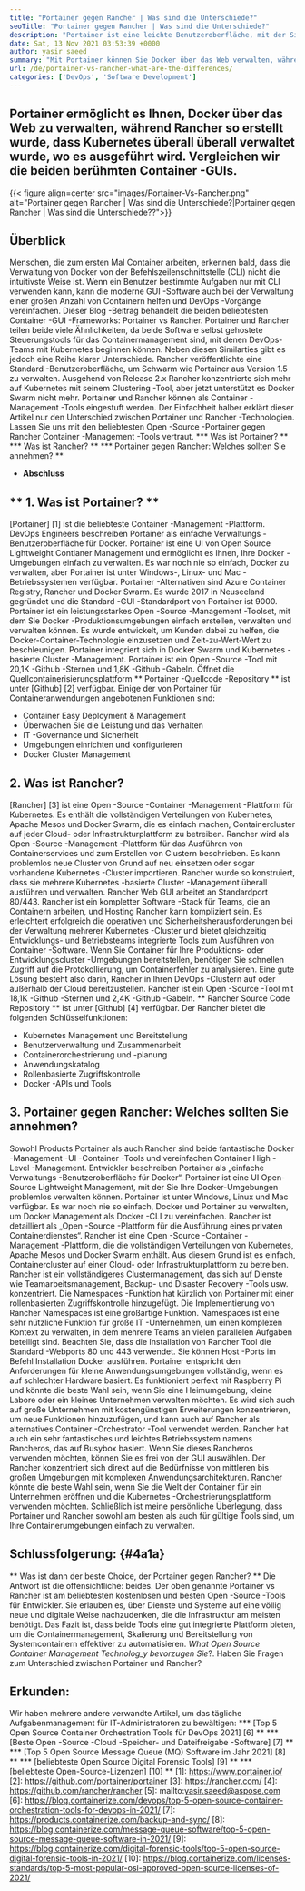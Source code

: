 ```yaml
---
title: "Portainer gegen Rancher | Was sind die Unterschiede?" 
seoTitle: "Portainer gegen Rancher | Was sind die Unterschiede?" 
description: "Portainer ist eine leichte Benutzeroberfläche, mit der Sie Ihre verschiedenen Docker -Umgebungen problemlos verwalten können, während Rancher für die Verwaltung von Kubernetes überall, wo er ausgeführt wurde, verwaltet wurde." 
date: Sat, 13 Nov 2021 03:53:39 +0000
author: yasir saeed
summary: "Mit Portainer können Sie Docker über das Web verwalten, während Rancher so erstellt wurde, dass Kubernetes überall überall verwaltet wurde, wo es ausgeführt wird. Vergleichen wir die beiden berühmten Container -GUIs." 
url: /de/portainer-vs-rancher-what-are-the-differences/
categories: ['DevOps', 'Software Development']
---
```


## Portainer ermöglicht es Ihnen, Docker über das Web zu verwalten, während Rancher so erstellt wurde, dass Kubernetes überall überall verwaltet wurde, wo es ausgeführt wird. Vergleichen wir die beiden berühmten Container -GUIs.

{{< figure align=center src="images/Portainer-Vs-Rancher.png" alt="Portainer gegen Rancher | Was sind die Unterschiede?|Portainer gegen Rancher | Was sind die Unterschiede??">}}


## Überblick
Menschen, die zum ersten Mal Container arbeiten, erkennen bald, dass die Verwaltung von Docker von der Befehlszeilenschnittstelle (CLI) nicht die intuitivste Weise ist. Wenn ein Benutzer bestimmte Aufgaben nur mit CLI verwenden kann, kann die moderne GUI -Software auch bei der Verwaltung einer großen Anzahl von Containern helfen und DevOps -Vorgänge vereinfachen. Dieser Blog -Beitrag behandelt die beiden beliebtesten Container -GUI -Frameworks: Portainer vs Rancher.
Portainer und Rancher teilen beide viele Ähnlichkeiten, da beide Software selbst gehostete Steuerungstools für das Containermanagement sind, mit denen DevOps-Teams mit Kubernetes beginnen können. Neben diesen Similarties gibt es jedoch eine Reihe klarer Unterschiede. Rancher veröffentlichte eine Standard -Benutzeroberfläche, um Schwarm wie Portainer aus Version 1.5 zu verwalten. Ausgehend von Release 2.x Rancher konzentrierte sich mehr auf Kubernetes mit seinem Clustering -Tool, aber jetzt unterstützt es Docker Swarm nicht mehr.
Portainer und Rancher können als Container -Management -Tools eingestuft werden. Der Einfachheit halber erklärt dieser Artikel nur den Unterschied zwischen Portainer und Rancher -Technologien. Lassen Sie uns mit den beliebtesten Open -Source -Portainer gegen Rancher Container -Management -Tools vertraut.
  *** Was ist Portainer? **
  *** Was ist Rancher? **
  *** Portainer gegen Rancher: Welches sollten Sie annehmen? **
  * **Abschluss**

## ** 1. Was ist Portainer? **
[Portainer] [1] ist die beliebteste Container -Management -Plattform. DevOps Engineers beschreiben Portainer als einfache Verwaltungs -Benutzeroberfläche für Docker. Portainer ist eine UI von Open Source Lightweight Contianer Management und ermöglicht es Ihnen, Ihre Docker -Umgebungen einfach zu verwalten. Es war noch nie so einfach, Docker zu verwalten, aber Portainer ist unter Windows-, Linux- und Mac -Betriebssystemen verfügbar. Portainer -Alternativen sind Azure Container Registry, Rancher und Docker Swarm. Es wurde 2017 in Neuseeland gegründet und die Standard -GUI -Standardport von Portainer ist 9000.
Portainer ist ein leistungsstarkes Open -Source -Management -Toolset, mit dem Sie Docker -Produktionsumgebungen einfach erstellen, verwalten und verwalten können. Es wurde entwickelt, um Kunden dabei zu helfen, die Docker-Container-Technologie einzusetzen und Zeit-zu-Wert-Wert zu beschleunigen. Portainer integriert sich in Docker Swarm und Kubernetes -basierte Cluster -Management. Portainer ist ein Open -Source -Tool mit 20,1K -Github -Sternen und 1,8K -Github -Gabeln. Öffnet die Quellcontainerisierungsplattform ** Portainer -Quellcode -Repository ** ist unter [Github] [2] verfügbar. Einige der von Portainer für Containeranwendungen angebotenen Funktionen sind:
  * Container Easy Deployment & Management
  * Überwachen Sie die Leistung und das Verhalten
  * IT -Governance und Sicherheit
  * Umgebungen einrichten und konfigurieren
  * Docker Cluster Management

## 2. Was ist Rancher?
[Rancher] [3] ist eine Open -Source -Container -Management -Plattform für Kubernetes. Es enthält die vollständigen Verteilungen von Kubernetes, Apache Mesos und Docker Swarm, die es einfach machen, Containercluster auf jeder Cloud- oder Infrastrukturplattform zu betreiben. Rancher wird als Open -Source -Management -Plattform für das Ausführen von Containerservices und zum Erstellen von Clustern beschrieben. Es kann problemlos neue Cluster von Grund auf neu einsetzen oder sogar vorhandene Kubernetes -Cluster importieren. Rancher wurde so konstruiert, dass sie mehrere Kubernetes -basierte Cluster -Management überall ausführen und verwalten. Rancher Web GUI arbeitet an Standardport 80/443.
Rancher ist ein kompletter Software -Stack für Teams, die an Containern arbeiten, und Hosting Rancher kann kompliziert sein. Es erleichtert erfolgreich die operativen und Sicherheitsherausforderungen bei der Verwaltung mehrerer Kubernetes -Cluster und bietet gleichzeitig Entwicklungs- und Betriebsteams integrierte Tools zum Ausführen von Container -Software. Wenn Sie Container für Ihre Produktions- oder Entwicklungscluster -Umgebungen bereitstellen, benötigen Sie schnellen Zugriff auf die Protokollierung, um Containerfehler zu analysieren. Eine gute Lösung besteht also darin, Rancher in Ihren DevOps -Clustern auf oder außerhalb der Cloud bereitzustellen. Rancher ist ein Open -Source -Tool mit 18,1K -Github -Sternen und 2,4K -Github -Gabeln. ** Rancher Source Code Repository ** ist unter [Github] [4] verfügbar. Der Rancher bietet die folgenden Schlüsselfunktionen:
  * Kubernetes Management und Bereitstellung
  * Benutzerverwaltung und Zusammenarbeit
  * Containerorchestrierung und -planung
  * Anwendungskatalog
  * Rollenbasierte Zugriffskontrolle
  * Docker -APIs und Tools

## 3. Portainer gegen Rancher: Welches sollten Sie annehmen?
Sowohl Products Portainer als auch Rancher sind beide fantastische Docker -Management -UI -Container -Tools und vereinfachen Container High -Level -Management.
Entwickler beschreiben Portainer als „einfache Verwaltungs -Benutzeroberfläche für Docker“. Portainer ist eine UI Open-Source Lightweight Management, mit der Sie Ihre Docker-Umgebungen problemlos verwalten können. Portainer ist unter Windows, Linux und Mac verfügbar. Es war noch nie so einfach, Docker und Portainer zu verwalten, um Docker Management als Docker -CLI zu vereinfachen.
Rancher ist detailliert als „Open -Source -Plattform für die Ausführung eines privaten Containerdienstes“. Rancher ist eine Open -Source -Container -Management -Plattform, die die vollständigen Verteilungen von Kubernetes, Apache Mesos und Docker Swarm enthält. Aus diesem Grund ist es einfach, Containercluster auf einer Cloud- oder Infrastrukturplattform zu betreiben. Rancher ist ein vollständigeres Clustermanagement, das sich auf Dienste wie Teamarbeitsmanagement, Backup- und Disaster Recovery -Tools usw. konzentriert.
Die Namespaces -Funktion hat kürzlich von Portainer mit einer rollenbasierten Zugriffskontrolle hinzugefügt. Die Implementierung von Rancher Namespaces ist eine großartige Funktion. Namespaces ist eine sehr nützliche Funktion für große IT -Unternehmen, um einen komplexen Kontext zu verwalten, in dem mehrere Teams an vielen parallelen Aufgaben beteiligt sind. Beachten Sie, dass die Installation von Rancher Tool die Standard -Webports 80 und 443 verwendet. Sie können Host -Ports im Befehl Installation Docker ausführen.
Portainer entspricht den Anforderungen für kleine Anwendungsumgebungen vollständig, wenn es auf schlechter Hardware basiert. Es funktioniert perfekt mit Raspberry Pi und könnte die beste Wahl sein, wenn Sie eine Heimumgebung, kleine Labore oder ein kleines Unternehmen verwalten möchten. Es wird sich auch auf große Unternehmen mit kostengünstigen Erweiterungen konzentrieren, um neue Funktionen hinzuzufügen, und kann auch auf Rancher als alternatives Container -Orchestrator -Tool verwendet werden. Rancher hat auch ein sehr fantastisches und leichtes Betriebssystem namens Rancheros, das auf Busybox basiert. Wenn Sie dieses Rancheros verwenden möchten, können Sie es frei von der GUI auswählen. Der Rancher konzentriert sich direkt auf die Bedürfnisse von mittleren bis großen Umgebungen mit komplexen Anwendungsarchitekturen. Rancher könnte die beste Wahl sein, wenn Sie die Welt der Container für ein Unternehmen eröffnen und die Kubernetes -Orchestrierungsplattform verwenden möchten.
Schließlich ist meine persönliche Überlegung, dass Portainer und Rancher sowohl am besten als auch für gültige Tools sind, um Ihre Containerumgebungen einfach zu verwalten.

## Schlussfolgerung: {#4a1a}
** Was ist dann der beste Choice, der Portainer gegen Rancher? ** Die Antwort ist die offensichtliche: beides. Der oben genannte Portainer vs Rancher ist am beliebtesten kostenlosen und besten Open -Source -Tools für Entwickler. Sie erlauben es, über Dienste und Systeme auf eine völlig neue und digitale Weise nachzudenken, die die Infrastruktur am meisten benötigt. Das Fazit ist, dass beide Tools eine gut integrierte Plattform bieten, um die Containermanagement, Skalierung und Bereitstellung von Systemcontainern effektiver zu automatisieren.
_What Open Source Container Management Technolog_y bevorzugen Sie_?. Haben Sie Fragen zum Unterschied zwischen Portainer und Rancher?

## Erkunden:
Wir haben mehrere andere verwandte Artikel, um das tägliche Aufgabenmanagement für IT-Administratoren zu bewältigen:
  *** [Top 5 Open Source Container Orchestration Tools für DevOps 2021] [6] **
  *** [Beste Open -Source -Cloud -Speicher- und Dateifreigabe -Software] [7] **
  *** [Top 5 Open Source Message Queue (MQ) Software im Jahr 2021] [8] **
  *** [beliebteste Open Source Digital Forensic Tools] [9] **
  *** [beliebteste Open-Source-Lizenzen] [10] **
[1]: https://www.portainer.io/
[2]: https://github.com/portainer/portainer
[3]: https://rancher.com/
[4]: https://github.com/rancher/rancher
[5]: mailto:yasir.saeed@aspose.com
[6]: https://blog.containerize.com/devops/top-5-open-source-container-orchestration-tools-for-devops-in-2021/
[7]: https://products.containerize.com/backup-and-sync/
[8]: https://blog.containerize.com/message-queue-software/top-5-open-source-message-queue-software-in-2021/
[9]: https://blog.containerize.com/digital-forensic-tools/top-5-open-source-digital-forensic-tools-in-2021/
[10]: https://blog.containerize.com/licenses-standards/top-5-most-popular-osi-approved-open-source-licenses-of-2021/
